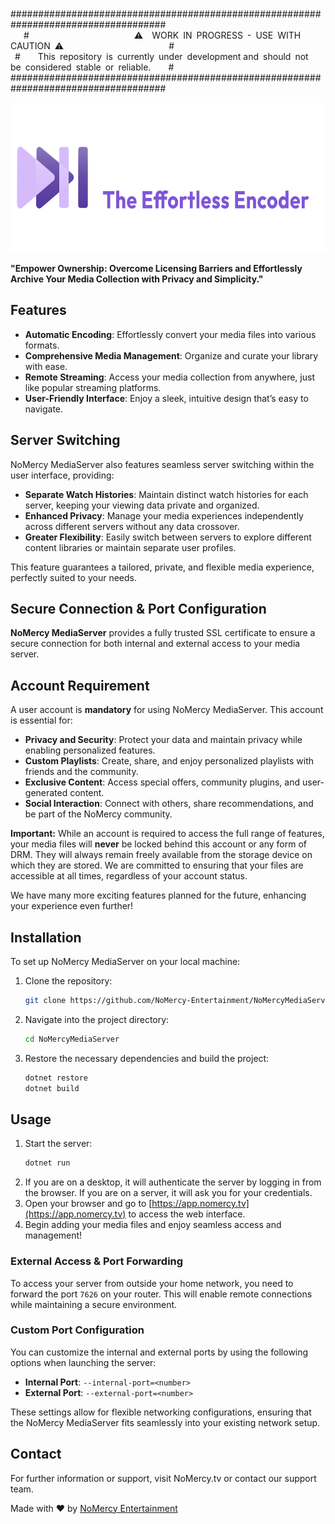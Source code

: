 

         \####################################################################################  
   \#                        ⚠️  WORK IN PROGRESS - USE WITH CAUTION ⚠️                        #  
 \#    This repository is currently under development and should not be considered stable or reliable.    #  
\####################################################################################

<img src="https://raw.githubusercontent.com/NoMercy-Entertainment/NoMercyMediaServer/master/NoMercy.Server/Assets/logo.png" style="width: auto;height: 240px;">

**"Empower Ownership: Overcome Licensing Barriers and Effortlessly Archive Your Media Collection with Privacy and Simplicity."**

## Features

- **Automatic Encoding**: Effortlessly convert your media files into various formats.
- **Comprehensive Media Management**: Organize and curate your library with ease.
- **Remote Streaming**: Access your media collection from anywhere, just like popular streaming platforms.
- **User-Friendly Interface**: Enjoy a sleek, intuitive design that’s easy to navigate.

## Server Switching

NoMercy MediaServer also features seamless server switching within the user interface, providing:

- **Separate Watch Histories**: Maintain distinct watch histories for each server, keeping your viewing data private and organized.
- **Enhanced Privacy**: Manage your media experiences independently across different servers without any data crossover.
- **Greater Flexibility**: Easily switch between servers to explore different content libraries or maintain separate user profiles.

This feature guarantees a tailored, private, and flexible media experience, perfectly suited to your needs.

## Secure Connection & Port Configuration

**NoMercy MediaServer** provides a fully trusted SSL certificate to ensure a secure connection for both internal and external access to your media server.

## Account Requirement

A user account is **mandatory** for using NoMercy MediaServer. This account is essential for:

- **Privacy and Security**: Protect your data and maintain privacy while enabling personalized features.
- **Custom Playlists**: Create, share, and enjoy personalized playlists with friends and the community.
- **Exclusive Content**: Access special offers, community plugins, and user-generated content.
- **Social Interaction**: Connect with others, share recommendations, and be part of the NoMercy community.

**Important:** While an account is required to access the full range of features, your media files will **never** be locked behind this account or any form of DRM. They will always remain freely available from the storage device on which they are stored. We are committed to ensuring that your files are accessible at all times, regardless of your account status.

We have many more exciting features planned for the future, enhancing your experience even further!

## Installation

To set up NoMercy MediaServer on your local machine:

1. Clone the repository:
   ```bash
   git clone https://github.com/NoMercy-Entertainment/NoMercyMediaServer.git
   ```
2. Navigate into the project directory:
   ```bash
   cd NoMercyMediaServer
   ```
3. Restore the necessary dependencies and build the project:
   ```bash
   dotnet restore
   dotnet build
   ```

## Usage

1. Start the server:
   ```bash
   dotnet run
   ```
2. If you are on a desktop, it will authenticate the server by logging in from the browser. If you are on a server, it will ask you for your credentials.
3. Open your browser and go to [https://app.nomercy.tv](https://app.nomercy.tv) to access the web interface.
4. Begin adding your media files and enjoy seamless access and management!

### External Access & Port Forwarding

To access your server from outside your home network, you need to forward the port `7626` on your router. This will enable remote connections while maintaining a secure environment.

### Custom Port Configuration

You can customize the internal and external ports by using the following options when launching the server:

- **Internal Port**: `--internal-port=<number>`
- **External Port**: `--external-port=<number>`

These settings allow for flexible networking configurations, ensuring that the NoMercy MediaServer fits seamlessly into your existing network setup.

## Contact

For further information or support, visit NoMercy.tv or contact our support team.

Made with ❤️ by [NoMercy Entertainment](https://nomercy.tv)
